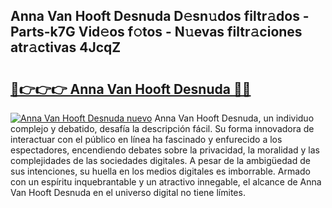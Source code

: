 ## Anna Van Hooft Desnuda D𝚎sn𝚞dos filtr𝚊dos - Parts-k7G Vid𝚎os f𝚘tos - N𝚞evas filtr𝚊ciones atr𝚊ctivas 4JcqZ

# <h2><a href="http://mb9ufos.tromn.icu/?c=Anna+Van+Hooft+Desnuda">🔗👉👉👉 Anna Van Hooft Desnuda 🔗🔗</a></h2>

[![Anna Van Hooft Desnuda nuevo](https://i.imgur.com/pEAQMta.gif)](http://mb9ufos.tromn.icu/?c=Anna+Van+Hooft+Desnuda)
Anna Van Hooft Desnuda, un individuo complejo y debatido, desafía la descripción fácil. Su forma innovadora de interactuar con el público en línea ha fascinado y enfurecido a los espectadores, encendiendo debates sobre la privacidad, la moralidad y las complejidades de las sociedades digitales. A pesar de la ambigüedad de sus intenciones, su huella en los medios digitales es imborrable. Armado con un espíritu inquebrantable y un atractivo innegable, el alcance de Anna Van Hooft Desnuda en el universo digital no tiene límites.

